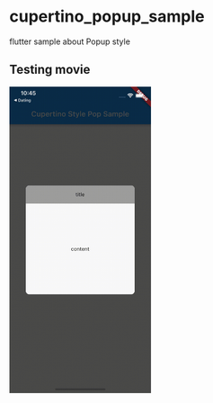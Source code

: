 # cupertino_popup_sample

flutter sample about Popup style

## Testing movie

<img src = "./asstes/images/cupertino_sample_demo-_1_.gif" width="50%" height="50%">
